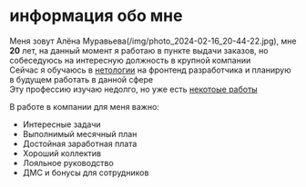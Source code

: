 # информация обо мне

Меня зовут Алёна Муравьева(/img/photo_2024-02-16_20-44-22.jpg), мне **20** лет, на данный момент я работаю в пункте выдачи заказов, но собеседуюсь на интересную должность в крупной компании \
Сейчас я обучаюсь в [нетологии](https://netology.ru/) на фронтенд разработчика и планирую в будущем работать в данной сфере \
Эту профессию изучаю недолго, но уже есть [некотоые работы](https://github.com/akejdivn?tab=repositories) 

В работе в компании для меня важно:
* Интересные задачи
* Выполнимый месячный план 
* Достойная заработная плата
* Хороший коллектив
* Лояльное руководство 
* ДМС и бонусы для сотрудников
